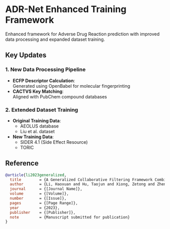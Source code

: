 # ADR-Net Enhanced Training Framework
Enhanced framework for Adverse Drug Reaction prediction with improved data processing and expanded dataset training.

## Key Updates

### 1. New Data Processing Pipeline
- **ECFP Descriptor Calculation**:  
  Generated using OpenBabel for molecular fingerprinting
- **CACTVS Key Matching**:  
  Aligned with PubChem compound databases

### 2. Extended Dataset Training
- **Original Training Data**:
  - AEOLUS database
  - Liu et al. dataset
- **New Training Data**:  
  - SIDER 4.1 (Side Effect Resource)
  - TORIC 

## Reference
```bibtex
@article{li2023generalized,
  title        = {A Generalized Collaborative Filtering Framework Combining Clinical and Non-Clinical Data for Adverse Drug Reaction Prediction},
  author       = {Li, Haoxuan and Hu, Taojun and Xiong, Zetong and Zheng, Chunyuan and Feng, Fuli and He, Xiangnan and Zhou, Xiao-Hua},
  journal      = {[Journal Name]},
  volume       = {[Volume]},
  number       = {[Issue]},
  pages        = {[Page Range]},
  year         = {2023},
  publisher    = {[Publisher]},
  note         = {Manuscript submitted for publication}
}
